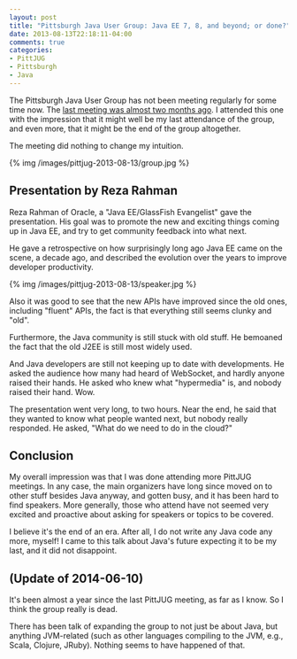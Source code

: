 ```yaml
---
layout: post
title: "Pittsburgh Java User Group: Java EE 7, 8, and beyond; or done?"
date: 2013-08-13T22:18:11-04:00
comments: true
categories: 
- PittJUG
- Pittsburgh
- Java
---
```

The Pittsburgh Java User Group has not been meeting regularly for some time now. The [last meeting was almost two months ago](/blog/2013/06/25/pittsburgh-java-user-group-building-and-evolving-a-java-api/). I attended this one with the impression that it might well be my last attendance of the group, and even more, that it might be the end of the group altogether.

The meeting did nothing to change my intuition.

{% img /images/pittjug-2013-08-13/group.jpg %}

<!--more-->

## Presentation by Reza Rahman

Reza Rahman of Oracle, a "Java EE/GlassFish Evangelist" gave the presentation. His goal was to promote the new and exciting things coming up in Java EE, and try to get community feedback into what next.

He gave a retrospective on how surprisingly long ago Java EE came on the scene, a decade ago, and described the evolution over the years to improve developer productivity.

{% img /images/pittjug-2013-08-13/speaker.jpg %}

Also it was good to see that the new APIs have improved since the old ones, including "fluent" APIs, the fact is that everything still seems clunky and "old".

Furthermore, the Java community is still stuck with old stuff. He bemoaned the fact that the old J2EE is still most widely used.

And Java developers are still not keeping up to date with developments. He asked the audience how many had heard of WebSocket, and hardly anyone raised their hands. He asked who knew what "hypermedia" is, and nobody raised their hand. Wow.

The presentation went very long, to two hours. Near the end, he said that they wanted to know what people wanted next, but nobody really responded. He asked, "What do we need to do in the cloud?"

## Conclusion

My overall impression was that I was done attending more PittJUG meetings. In any case, the main organizers have long since moved on to other stuff besides Java anyway, and gotten busy, and it has been hard to find speakers. More generally, those who attend have not seemed very excited and proactive about asking for speakers or topics to be covered.

I believe it's the end of an era. After all, I do not write any Java code any more, myself! I came to this talk about Java's future expecting it to be my last, and it did not disappoint.

## (Update of 2014-06-10)

It's been almost a year since the last PittJUG meeting, as far as I know. So I think the group really is dead.

There has been talk of expanding the group to not just be about Java, but anything JVM-related (such as other languages compiling to the JVM, e.g., Scala, Clojure, JRuby). Nothing seems to have happened of that.
